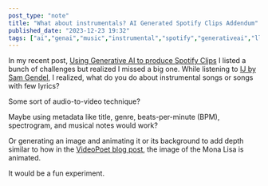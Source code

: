 ```yaml
---
post_type: "note" 
title: "What about instrumentals? AI Generated Spotify Clips Addendum"
published_date: "2023-12-23 19:32"
tags: ["ai","genai","music","instrumental","spotify","generativeai","llm"]
---
```


In my recent post, [Using Generative AI to produce Spotify Clips](/posts/generative-ai-spotify-clips) I listed a bunch of challenges but realized I missed a big one. While listening to [IJ by Sam Gendel](https://www.youtube.com/watch?v=G0CqHxDG74k), I realized, what do you do about instrumental songs or songs with few lyrics? 

Some sort of audio-to-video technique? 

Maybe using metadata like title, genre, beats-per-minute (BPM), spectrogram, and musical notes would work? 

Or generating an image and animating it or its background to add depth similar to how in the [VideoPoet blog post](https://blog.research.google/2023/12/videopoet-large-language-model-for-zero.html), the image of the Mona Lisa is animated. 

It would be a fun experiment. 